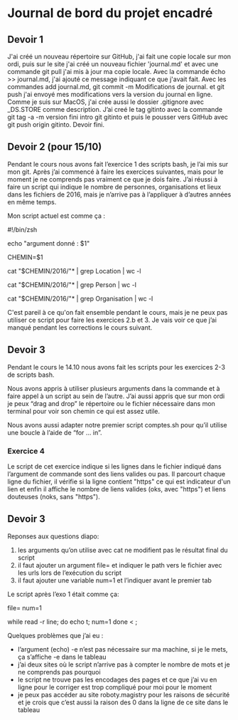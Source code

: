 # Journal de bord du projet encadré

## Devoir 1

J'ai créé un nouveau répertoire sur GitHub, j'ai fait une copie locale sur mon ordi, puis sur le site j'ai créé un nouveau fichier 'journal.md' et avec une commande git pull j'ai mis à jour ma copie locale. Avec la commande écho >> journal.md, j'ai ajouté ce message indiquant ce que j'avait fait. Avec les commandes add journal.md, git commit -m Modifications de journal. et git push j'ai envoyé mes modifications vers la version du journal en ligne. Comme je suis sur MacOS, j'ai crée aussi le dossier .gitignore avec _DS.STORE comme description. J’ai creé le tag gitinto avec la commande git tag -a -m version fini intro git gitinto et puis le pousser vers GitHub avec git push origin gitinto.
Devoir fini.

## Devoir 2 (pour 15/10)

Pendant le cours nous avons fait l’exercice 1 des scripts bash, je l’ai mis sur mon git. Après j’ai commencé à faire les exercices suivantes, mais pour le moment je ne comprends pas vraiment ce que je dois faire. J’ai réussi à faire un script qui indique le nombre de personnes, organisations et lieux dans les fichiers de 2016, mais je n’arrive pas à l’appliquer à  d’autres années en même temps. 

Mon script actuel est comme ça :

#!/bin/zsh

echo "argument donné : $1"

CHEMIN=$1

cat "$CHEMIN/2016/"* | grep Location | wc -l

cat "$CHEMIN/2016/"* | grep Person | wc -l

cat "$CHEMIN/2016/"* | grep Organisation | wc -l

C'est pareil à ce qu'on fait ensemble pendant le cours, mais je ne peux pas utiliser ce script pour faire les exercices 2.b et 3. Je vais voir ce que j’ai manqué pendant les corrections le cours suivant.

## Devoir 3

Pendant le cours le 14.10 nous avons fait les scripts pour les exercices 2-3 de scripts bash. 

Nous avons appris à utiliser plusieurs arguments dans la commande et à faire appel à un script au sein de l’autre. J’ai aussi appris que sur mon ordi je peux “drag and drop” le répertoire ou le fichier nécessaire dans mon terminal pour voir son chemin ce qui est assez utile.

Nous avons aussi adapter notre premier script comptes.sh pour qu’il utilise une boucle à l’aide de “for … in”.

### Exercice 4
Le script de cet exercice indique si les lignes dans le fichier indiqué dans l’argument de commande sont des liens valides ou pas. Il parcourt chaque ligne du fichier, il vérifie si la ligne contient "https" ce qui est indicateur d'un lien et enfin il affiche le nombre de liens valides (oks, avec "https") et liens douteuses (noks, sans "https").
## Devoir 3
Reponses aux questions diapo:
1. les arguments qu’on utilise avec cat ne modifient pas le résultat final du script
2. il faut ajouter un argument file= et indiquer le path vers le fichier avec les urls lors de l’exécution du script
3. il faut ajouter une variable num=1 et l’indiquer avant le premier tab 	

Le script après l’exo 1 était comme ça:

file=
num=1

while read -r line;
do
    echo t;
    num=1
done < ;

Quelques problèmes que j’ai eu :
- l’argument (echo) -e n’est pas nécessaire sur ma machine, si je le mets, ça s’affiche -e dans le tableau
- j’ai deux sites où le script n’arrive pas à compter le nombre de mots et je ne comprends pas pourquoi
- le script ne trouve pas les encodages des pages et ce que j’ai vu en ligne pour le corriger est trop compliqué pour moi pour le moment
- je peux pas accéder au site roboty.magistry pour les raisons de sécurité et je crois que c’est aussi la raison des 0 dans la ligne de ce site dans le tableau
